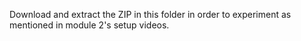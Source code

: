 Download and extract the ZIP in this folder in order to experiment as mentioned in module 2's setup videos.
